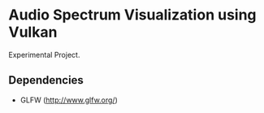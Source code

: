 # Audio Spectrum Visualization using Vulkan

Experimental Project.

## Dependencies
- GLFW (http://www.glfw.org/)
